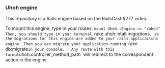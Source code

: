 ### Uhoh engine  

This repository is a Rails engine based on the RailsCast #277 video.

To mount this engine, type in your routes: 
`mount Uhoh::Engine => "/uhoh"  
Then, you should type in your terminal `rake uhoh:intall:migrations`, so the migrations for this engine are added to your rails applicaitons engine. Then you can migrate your application running `rake db:migrate` in your console.  
Any route with this format `uhoh.controller_method_path` will redirect to the correspondent action in the engine. 